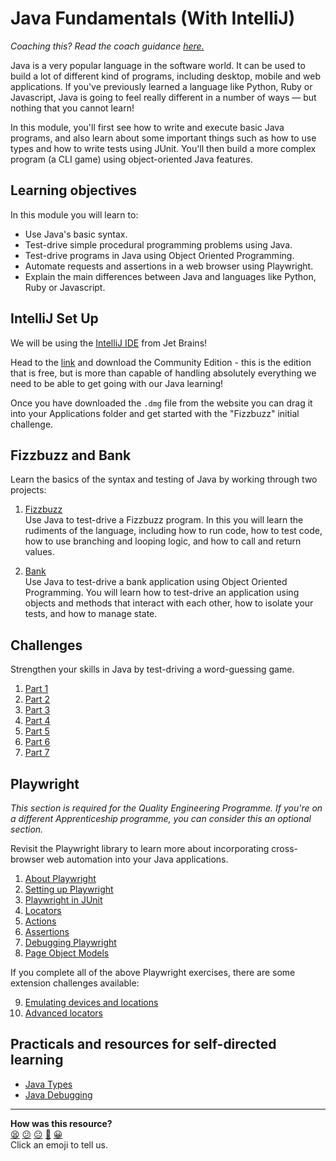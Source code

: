 # Java Fundamentals (With IntelliJ)

_Coaching this? Read the coach guidance
[here.](https://github.com/makersacademy/slug/blob/main/materials/universe/language_intros/challenges/java_fundamentals_with_intellij/README.ed.md)_

Java is a very popular language in the software world. It can be used to build a lot of different kind of programs, including desktop, mobile and web applications. If you've previously learned a language like Python, Ruby or Javascript, Java is going to feel really different in a number of ways — but nothing that you cannot learn!

In this module, you'll first see how to write and execute basic Java programs, and also learn about some important things such as how to use types and how to write tests using JUnit. You'll then build a more complex program (a CLI game) using object-oriented Java features.

## Learning objectives

In this module you will learn to:

* Use Java's basic syntax.
* Test-drive simple procedural programming problems using Java.
* Test-drive programs in Java using Object Oriented Programming.
* Automate requests and assertions in a web browser using Playwright.
* Explain the main differences between Java and languages like Python, Ruby or Javascript.


## IntelliJ Set Up

We will be using the [IntelliJ IDE](https://www.jetbrains.com/idea/) from Jet Brains! 

Head to the [link](https://www.jetbrains.com/idea/download/#section=mac) and download the Community Edition - this is the edition that is free, but is more than capable of handling absolutely everything we need to be able to get going with our Java learning!

Once you have downloaded the `.dmg` file from the website you can drag it into your Applications folder and get started with the "Fizzbuzz" initial challenge.

## Fizzbuzz and Bank

Learn the basics of the syntax and testing of Java by working through two projects:

1. [Fizzbuzz](fizzbuzz_and_bank/01_fizzbuzz.md)  
   Use Java to test-drive a Fizzbuzz program. In this you will learn the
   rudiments of the language, including how to run code, how to test code, how
   to use branching and looping logic, and how to call and return values.

2. [Bank](fizzbuzz_and_bank/02_bank.md)  
   Use Java to test-drive a bank application using Object Oriented Programming.
   You will learn how to test-drive an application using objects and methods
   that interact with each other, how to isolate your tests, and how to manage
   state.

## Challenges

Strengthen your skills in Java by test-driving a word-guessing game.

1. [Part 1](./main/01_challenge_game.md)
2. [Part 2](./main/02_challenge_word_chooser.md)
3. [Part 3](./main/03_challenge_player_guess.md)
4. [Part 4](./main/04_challenge_guessed_letters.md)
5. [Part 5](./main/05_challenge_game_over.md)
6. [Part 6](./main/06_challenge_view.md)
7. [Part 7](./main/07_challenge_multiplayer.md)

## Playwright

_This section is required for the Quality Engineering Programme. If you're on 
a different Apprenticeship programme, you can consider this an optional 
section._

Revisit the Playwright library to learn more about incorporating cross-browser 
web automation into your Java applications.

1. [About Playwright](./playwright/01_about_playwright.md)
2. [Setting up Playwright](./playwright/02_setting_up_playwright.md)
3. [Playwright in JUnit](./playwright/03_playwright_in_junit.md)
4. [Locators](./playwright/04_locators.md)
5. [Actions](./playwright/05_actions.md)
6. [Assertions](./playwright/06_assertions.md)
7. [Debugging Playwright](./playwright/07_debugging_playwright.md)
8. [Page Object Models](./playwright/08_page_object_models.md)

If you complete all of the above Playwright exercises, there are some 
extension challenges available:

9. [Emulating devices and locations](./playwright/09_emulating_devices_and_locations.md)
10. [Advanced locators](./playwright/10_advanced_locators.md)

## Practicals and resources for self-directed learning

 * [Java Types](./practicals/typing/README.md)
 * [Java Debugging](./workshops/debugging/README.md)


<!-- BEGIN GENERATED SECTION DO NOT EDIT -->

---

**How was this resource?**  
[😫](https://airtable.com/shrUJ3t7KLMqVRFKR?prefill_Repository=makersacademy%2Fjava-fundamentals-with-intellij&prefill_File=README.md&prefill_Sentiment=😫) [😕](https://airtable.com/shrUJ3t7KLMqVRFKR?prefill_Repository=makersacademy%2Fjava-fundamentals-with-intellij&prefill_File=README.md&prefill_Sentiment=😕) [😐](https://airtable.com/shrUJ3t7KLMqVRFKR?prefill_Repository=makersacademy%2Fjava-fundamentals-with-intellij&prefill_File=README.md&prefill_Sentiment=😐) [🙂](https://airtable.com/shrUJ3t7KLMqVRFKR?prefill_Repository=makersacademy%2Fjava-fundamentals-with-intellij&prefill_File=README.md&prefill_Sentiment=🙂) [😀](https://airtable.com/shrUJ3t7KLMqVRFKR?prefill_Repository=makersacademy%2Fjava-fundamentals-with-intellij&prefill_File=README.md&prefill_Sentiment=😀)  
Click an emoji to tell us.

<!-- END GENERATED SECTION DO NOT EDIT -->
